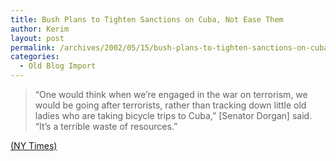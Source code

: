 ```yaml
---
title: Bush Plans to Tighten Sanctions on Cuba, Not Ease Them
author: Kerim
layout: post
permalink: /archives/2002/05/15/bush-plans-to-tighten-sanctions-on-cuba-not-ease-them/
categories:
  - Old Blog Import
---
```


>   &#8220;One would think when we&#8217;re engaged in the war on terrorism, we would be going after terrorists, rather than tracking down little old ladies who are taking bicycle trips to Cuba,&#8221; [Senator Dorgan] said. &#8220;It&#8217;s a terrible waste of resources.&#8221;


<a href="http://www.nytimes.com/2002/05/15/international/americas/15DIPL.html" onclick="_gaq.push(['_trackEvent', 'outbound-article', 'http://www.nytimes.com/2002/05/15/international/americas/15DIPL.html', '(NY Times)']);" >(NY Times)</a>

